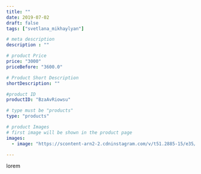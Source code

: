 ```yaml
---
title: ""
date: 2019-07-02
draft: false
tags: ["svetlana_mikhaylyan"]

# meta description
description : ""

# product Price
price: "3000"
priceBefore: "3600.0"

# Product Short Description
shortDescription: ""

#product ID
productID: "BzaAvRiowsu"

# type must be "products"
type: "products"

# product Images
# first image will be shown in the product page
images:
  - image: "https://scontent-arn2-2.cdninstagram.com/v/t51.2885-15/e35/64825754_2321891241402320_439705057032087937_n.jpg?tp=1&_nc_ht=scontent-arn2-2.cdninstagram.com&_nc_cat=108&_nc_ohc=qK4QXzadYosAX_UEMYv&oh=2e61e52e1ab2295eadc9823c59bee174&oe=6072A4A6&ig_cache_key=MjA3ODk3NzQyNjYzNTAzMzM5MA%3D%3D.2"

---
```

lorem
